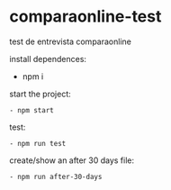 # comparaonline-test
test de entrevista comparaonline


install dependences: 

  -  npm i



start the project:

    - npm start



test:

    - npm run test


create/show an after 30 days file:


    - npm run after-30-days

